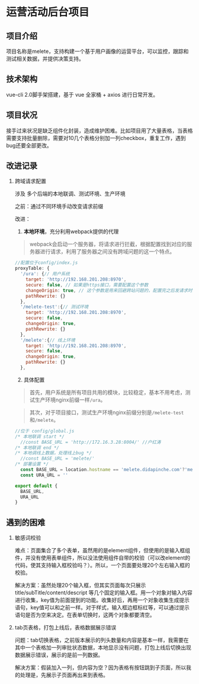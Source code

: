 # 运营活动后台项目

## 项目介绍

项目名称是melete，支持构建一个基于用户画像的运营平台，可以监控，跟踪和测试相关数据，并提供决策支持。

## 技术架构

vue-cli 2.0脚手架搭建，基于 vue 全家桶 + axios 进行日常开发。

## 项目状况

接手过来状况是缺乏组件化封装，造成维护困难。比如项目用了大量表格，当表格需要支持批量删除，需要对10几个表格分别加一列checkbox，重复工作，遇到bug还要全部更改。

## 改进记录

1. 跨域请求配置

    涉及 多个后端的本地联调、测试环境、生产环境

    之前：通过不同环境手动改变请求前缀

    改进：

    1. **本地环境**，充分利用webpack提供的代理

      >webpack会启动一个服务器，将请求进行拦截，根据配置找到对应的服务器进行请求，利用了服务器之间没有跨域问题的这一个特点。

      ```javascript
      //配置位于config/index.js
      proxyTable: {
        '/ura': {// 用户系统
          target: 'http://192.168.201.208:8970',
          secure: false, // 如果是https接口，需要配置这个参数
          changeOrigin: true, // 这个参数是用来回避跨站问题的，配置完之后发请求时会自动修改http header里面的host
          pathRewrite: {}
        },
        '/melete-test':{// 测试环境
          target: 'http://192.168.201.208:8970',
          secure: false,
          changeOrigin: true,
          pathRewrite: {}
        },
        '/melete':{// 线上环境
          target: 'http://192.168.201.208:8970',
          secure: false,
          changeOrigin: true,
          pathRewrite: {}
        },
      ```

    2. 具体配置

      >首先，用户系统是所有项目共用的模块，比较稳定，基本不用考虑，测试生产环境nginx前缀一样`/ura`。

      >其次，对于项目接口，测试生产环境nginx前缀分别是`/melete-test`和`/melete`。

      ```javascript
      //位于 config/global.js
      /* 本地联调 start */
        //const BASE_URL = 'http://172.16.3.28:8004/' //户红涛
      /* 本地联调 end */
      /* 本地调线上数据，处理线上bug */
        //const BASE_URL = 'melete/'
      /* 部署设置 */
        const BASE_URL = location.hostname == 'melete.didapinche.com'?'melete/':'melete-test/'
        const URA_URL = ''

      export default {
        BASE_URL,
        URA_URL
      }
      ```

## 遇到的困难

1. 敏感词校验

    难点：页面集合了多个表单，虽然用的是element组件，但使用的是输入框组件，并没有使用表单组件，所以没法使用组件自带的校验（可以改element的代码，使其支持输入框校验吗？）。所以，一个页面要处理20个左右输入框的校验。

    解决方案：虽然处理20个输入框，但其实页面每次只展示 title/subTitle/content/descript 等几个固定的输入框。用一个对象对输入内容进行收集，key值为前面提到的功能。收集好后，再用一个对象收集生成提示语句，key值可以和之前一样。对于样式，输入框边框标红等，可以通过提示语句是否为空来决定。在表单切换时，这两个对象都要清空。

2. tab页表格，打包上线后，表格数据展示错误

    问题：tab切换表格，之前版本展示的列头数量和内容是基本一样，我需要在其中一个表格加一列审批状态数据，本地显示没有问题，打包上线后切换出现数据展示错误，展示的是前一列数据。

    解决方案：假装加入一列，但内容为空？因为表格有按钮跳到子页面，所以我的处理是，先展示子页面再出来到表格。

